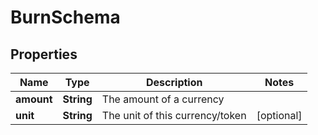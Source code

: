 

# BurnSchema


## Properties

Name | Type | Description | Notes
------------ | ------------- | ------------- | -------------
**amount** | **String** | The amount of a currency | 
**unit** | **String** | The unit of this currency/token |  [optional]



